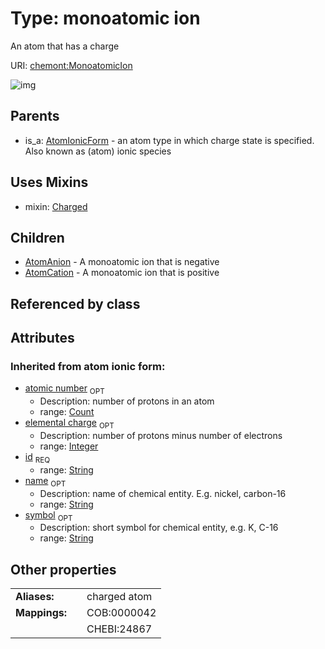 
# Type: monoatomic ion


An atom that has a charge

URI: [chemont:MonoatomicIon](https://w3id.org/chemont/MonoatomicIon)


![img](http://yuml.me/diagram/nofunky;dir:TB/class/[MonoatomicIon&#124;elemental_charge(i):integer%20%3F;atomic_number(i):count%20%3F;symbol(i):string%20%3F;name(i):string%20%3F;id(i):string]uses%20-.->[Charged],[MonoatomicIon]^-[AtomCation],[MonoatomicIon]^-[AtomAnion],[AtomIonicForm]^-[MonoatomicIon],[Charged],[AtomIonicForm],[AtomCation],[AtomAnion])

## Parents

 *  is_a: [AtomIonicForm](AtomIonicForm.md) - an atom type in which charge state is specified. Also known as (atom) ionic species

## Uses Mixins

 *  mixin: [Charged](Charged.md)

## Children

 * [AtomAnion](AtomAnion.md) - A monoatomic ion that is negative
 * [AtomCation](AtomCation.md) - A monoatomic ion that is positive

## Referenced by class


## Attributes


### Inherited from atom ionic form:

 * [atomic number](atomic_number.md)  <sub>OPT</sub>
    * Description: number of protons in an atom
    * range: [Count](types/Count.md)
 * [elemental charge](elemental_charge.md)  <sub>OPT</sub>
    * Description: number of protons minus number of electrons
    * range: [Integer](types/Integer.md)
 * [id](id.md)  <sub>REQ</sub>
    * range: [String](types/String.md)
 * [name](name.md)  <sub>OPT</sub>
    * Description: name of chemical entity. E.g. nickel, carbon-16
    * range: [String](types/String.md)
 * [symbol](symbol.md)  <sub>OPT</sub>
    * Description: short symbol for chemical entity, e.g. K, C-16
    * range: [String](types/String.md)

## Other properties

|  |  |  |
| --- | --- | --- |
| **Aliases:** | | charged atom |
| **Mappings:** | | COB:0000042 |
|  | | CHEBI:24867 |

